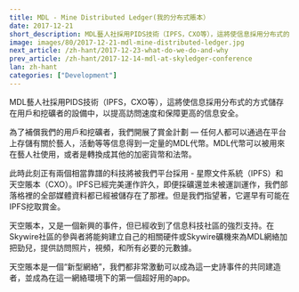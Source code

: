 ```yaml
---
title: MDL - Mine Distributed Ledger(我的分布式賬本）
date: 2017-12-21
short_description: MDL藝人社採用PIDS技術（IPFS，CXO等），這將使信息採用分布式的方式儲存在用戶和挖礦者的設備中
image: images/80/2017-12-21-mdl-mine-distributed-ledger.jpg
next_article: /zh-hant/2017-12-23-what-do-we-do-and-why
prev_article: /zh-hant/2017-12-14-mdl-at-skyledger-conference
lan: zh-hant
categories: ["Development"]
---
```


MDL藝人社採用PIDS技術（IPFS，CXO等），這將使信息採用分布式的方式儲存在用戶和挖礦者的設備中，以提高訪問速度和保障更高的信息安全。

為了補償我們的用戶和挖礦者，我們開展了賞金計劃 — 任何人都可以通過在平台上存儲有關於藝人，活動等等信息得到一定量的MDL代幣。MDL代幣可以被用來在藝人社使用，或者是轉換成其他的加密貨幣和法幣。

此時此刻正有兩個相當靠譜的科技將被我們平台採用 - 星際文件系統（IPFS）和天空賬本（CXO）。IPFS已經完美運作許久，即便採礦還並未被運訓運作，我們部落格裡的全部媒體資料都已經被儲存在了那裡。但是我們指望著，它遲早有可能在IPFS挖取賞金。

天空賬本，又是一個新興的事件，但已經收到了信息科技社區的強烈支持。在Skywire社區的參與者將能夠建立自己的相關硬件或Skywire礦機來為MDL網絡加把勁兒，提供訪問照片，視頻，和所有必要的元數據。

天空賬本是一個“新型網絡”，我們都非常激動可以成為這一史詩事件的共同建造者，並成為在這一網絡環境下的第一個超好用的app。
